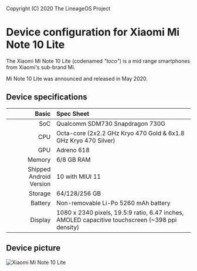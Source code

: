 Copyright (C) 2020 The LineageOS Project

Device configuration for Xiaomi Mi Note 10 Lite
=========================================

The Xiaomi Mi Note 10 Lite (codenamed _"toco"_) is a mid range smartphones from Xiaomi's sub-brand Mi.

Mi Note 10 Lite was announced and released in May 2020.

## Device specifications

Basic   | Spec Sheet
-------:|:-------------------------
SoC     | Qualcomm SDM730 Snapdragon 730G
CPU     | Octa-core (2x2.2 GHz Kryo 470 Gold & 6x1.8 GHz Kryo 470 Silver)
GPU     | Adreno 618
Memory  | 6/8 GB RAM
Shipped Android Version | 10 with MIUI 11
Storage | 64/128/256 GB
Battery | Non-removable Li-Po 5260 mAh battery
Display | 1080 x 2340 pixels, 19.5:9 ratio, 6.47 inches, AMOLED capacitive touchscreen (~398 ppi density)

## Device picture

![Xiaomi Mi Note 10 Lite](https://fdn2.gsmarena.com/vv/pics/xiaomi/xiaomi-mi-note-10-lite-5.jpg)
